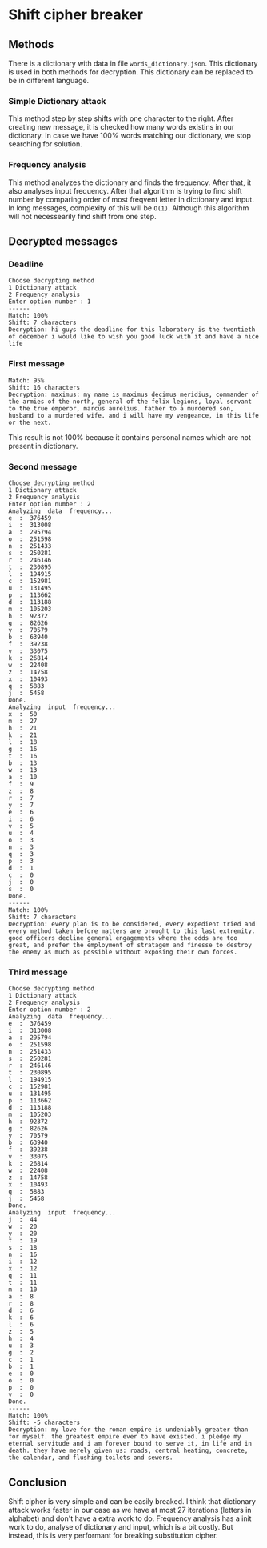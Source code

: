 # Shift cipher breaker

## Methods

There is a dictionary with data in file `words_dictionary.json`. This dictionary is used in both methods for decryption. This dictionary can be replaced to be in different language.

### Simple Dictionary attack

This method step by step shifts with one character to the right. After creating new message, it is checked how many words existins in our dictionary. In case we have 100% words matching our dictionary, we stop searching for solution.

### Frequency analysis

This method analyzes the dictionary and finds the frequency. After that, it also analyses input frequency. After that algorithm is trying to find shift number by comparing order of most freqvent letter in dictionary and input. In long messages, complexity of this will be `O(1)`. Although this algorithm will not necessearily find shift from one step.

## Decrypted messages

### Deadline

```text
Choose decrypting method
1 Dictionary attack
2 Frequency analysis
Enter option number : 1
------
Match: 100%
Shift: 7 characters
Decryption: hi guys the deadline for this laboratory is the twentieth of december i would like to wish you good luck with it and have a nice life
```

### First message

```text
Match: 95%
Shift: 16 characters
Decryption: maximus: my name is maximus decimus meridius, commander of the armies of the north, general of the felix legions, loyal servant to the true emperor, marcus aurelius. father to a murdered son, husband to a murdered wife. and i will have my vengeance, in this life or the next.
```

This result is not 100% because it contains personal names which are not present in dictionary.

### Second message

```text
Choose decrypting method
1 Dictionary attack
2 Frequency analysis
Enter option number : 2
Analyzing  data  frequency...
e  :  376459
i  :  313008
a  :  295794
o  :  251598
n  :  251433
s  :  250281
r  :  246146
t  :  230895
l  :  194915
c  :  152981
u  :  131495
p  :  113662
d  :  113188
m  :  105203
h  :  92372
g  :  82626
y  :  70579
b  :  63940
f  :  39238
v  :  33075
k  :  26814
w  :  22408
z  :  14758
x  :  10493
q  :  5883
j  :  5458
Done.
Analyzing  input  frequency...
x  :  50
m  :  27
h  :  21
k  :  21
l  :  18
g  :  16
t  :  16
b  :  13
w  :  13
a  :  10
f  :  9
z  :  8
r  :  7
y  :  7
e  :  6
i  :  6
v  :  5
u  :  4
o  :  3
n  :  3
q  :  3
p  :  3
d  :  1
c  :  0
j  :  0
s  :  0
Done.
------
Match: 100%
Shift: 7 characters
Decryption: every plan is to be considered, every expedient tried and every method taken before matters are brought to this last extremity. good officers decline general engagements where the odds are too great, and prefer the employment of stratagem and finesse to destroy the enemy as much as possible without exposing their own forces.
```

### Third message

```text
Choose decrypting method
1 Dictionary attack
2 Frequency analysis
Enter option number : 2
Analyzing  data  frequency...
e  :  376459
i  :  313008
a  :  295794
o  :  251598
n  :  251433
s  :  250281
r  :  246146
t  :  230895
l  :  194915
c  :  152981
u  :  131495
p  :  113662
d  :  113188
m  :  105203
h  :  92372
g  :  82626
y  :  70579
b  :  63940
f  :  39238
v  :  33075
k  :  26814
w  :  22408
z  :  14758
x  :  10493
q  :  5883
j  :  5458
Done.
Analyzing  input  frequency...
j  :  44
w  :  20
y  :  20
f  :  19
s  :  18
n  :  16
i  :  12
x  :  12
q  :  11
t  :  11
m  :  10
a  :  8
r  :  8
d  :  6
k  :  6
l  :  6
z  :  5
h  :  4
u  :  3
g  :  2
c  :  1
b  :  1
e  :  0
o  :  0
p  :  0
v  :  0
Done.
------
Match: 100%
Shift: -5 characters
Decryption: my love for the roman empire is undeniably greater than for myself. the greatest empire ever to have existed. i pledge my eternal servitude and i am forever bound to serve it, in life and in death. they have merely given us: roads, central heating, concrete, the calendar, and flushing toilets and sewers.
```

## Conclusion

Shift cipher is very simple and can be easily breaked. I think that dictionary attack works faster in our case as we have at most 27 iterations (letters in alphabet) and don't have a extra work to do. Frequency analysis has a init work to do, analyse of dictionary and input, which is a bit costly. But instead, this is very performant for breaking substitution cipher.